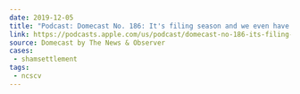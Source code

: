 ```yaml
---
date: 2019-12-05
title: "Podcast: Domecast No. 186: It's filing season and we even have districts!"
link: https://podcasts.apple.com/us/podcast/domecast-no-186-its-filing-season-and-we-even-have-districts/id991911118?i=1000458794617
source: Domecast by The News & Observer
cases:
 - shamsettlement
tags:
 - ncscv
---
```

